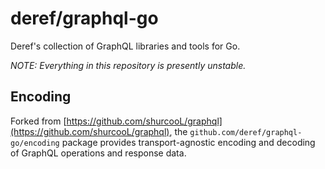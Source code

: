 # deref/graphql-go

Deref's collection of GraphQL libraries and tools for Go.

_NOTE: Everything in this repository is presently unstable._

## Encoding

Forked from [https://github.com/shurcooL/graphql](https://github.com/shurcooL/graphql),
the `github.com/deref/graphql-go/encoding` package provides transport-agnostic
encoding and decoding of GraphQL operations and response data.
